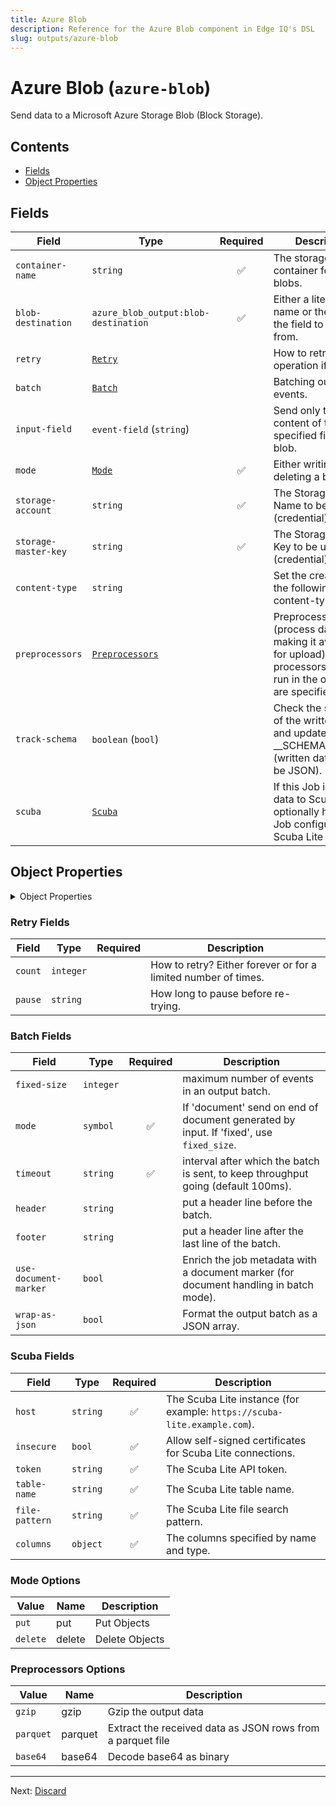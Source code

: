 ```yaml
---
title: Azure Blob
description: Reference for the Azure Blob component in Edge IQ's DSL
slug: outputs/azure-blob
---
```




# Azure Blob (`azure-blob`)

Send data to a Microsoft Azure Storage Blob (Block Storage).


## Contents

- [Fields](#fields)
- [Object Properties](#object-properties)




## Fields


| Field | Type | Required | Description |
|---|---|:---:|---|
| `container-name` | `string` | ✅ | The storage service container for created blobs. |
| `blob-destination` | `azure_blob_output:blob-destination` | ✅ | Either a literal blob name or the name of the field to read it from. |
| `retry` | [`Retry`](#retry-fields) |  | How to retry operation if it fails. |
| `batch` | [`Batch`](#batch-fields) |  | Batching output events. |
| `input-field` | `event-field` (`string`) |  | Send only the content of the specified field to the blob. |
| `mode` | [`Mode`](#mode-options) | ✅ | Either writing or deleting a blob. |
| `storage-account` | `string` | ✅ | The Storage Account Name to be used (credential). |
| `storage-master-key` | `string` | ✅ | The Storage Master Key to be used (credential). |
| `content-type` | `string` |  | Set the created blob the following content-type. |
| `preprocessors` | [`Preprocessors`](#preprocessors-options) |  | Preprocessors (process data before making it available for upload) these processors will be run in the order they are specified. |
| `track-schema` | `boolean` (`bool`) |  | Check the schema of the written data and update __SCHEMA_NUMBER (written data must be JSON). |
| `scuba` | [`Scuba`](#scuba-fields) |  | If this Job is sending data to Scuba Lite, optionally have the Job configure the Scuba Lite instance. |



## Object Properties

<details>
<summary>Object Properties</summary>


| Field | Type | Required | Description |
|---|---|:---:|---|
| `disable-blob-name-guid` | `boolean` (`bool`) |  | Do not append a GUID to the output blob name. |
| `guid-prefix` | `string` |  | GUID Prefix, will be prepended to the GUID, the default value is "/". |
| `guid-suffix` | `string` |  | GUID Suffix, will be appended to the GUID if specified. |

</details>





### Retry Fields

| Field | Type | Required | Description |
|---|---|:---:|---|
| `count` | `integer` |  | How to retry? Either forever or for a limited number of times. |
| `pause` | `string` |  | How long to pause before re-trying. |



### Batch Fields

| Field | Type | Required | Description |
|---|---|:---:|---|
| `fixed-size` | `integer` |  | maximum number of events in an output batch. |
| `mode` | `symbol` | ✅ | If 'document' send on end of document generated by input. If 'fixed', use `fixed_size`. |
| `timeout` | `string` | ✅ | interval after which the batch is sent, to keep throughput going (default 100ms). |
| `header` | `string` |  | put a header line before the batch. |
| `footer` | `string` |  | put a header line after the last line of the batch. |
| `use-document-marker` | `bool` |  | Enrich the job metadata with a document marker (for document handling in batch mode). |
| `wrap-as-json` | `bool` |  | Format the output batch as a JSON array. |



### Scuba Fields

| Field | Type | Required | Description |
|---|---|:---:|---|
| `host` | `string` | ✅ | The Scuba Lite instance (for example: `https://scuba-lite.example.com`). |
| `insecure` | `bool` | ✅ | Allow self-signed certificates for Scuba Lite connections. |
| `token` | `string` | ✅ | The Scuba Lite API token. |
| `table-name` | `string` | ✅ | The Scuba Lite table name. |
| `file-pattern` | `string` | ✅ | The Scuba Lite file search pattern. |
| `columns` | `object` | ✅ | The columns specified by name and type. |





### Mode Options

| Value | Name | Description |
|---|---|---|
| `put` | put | Put Objects |
| `delete` | delete | Delete Objects |



### Preprocessors Options

| Value | Name | Description |
|---|---|---|
| `gzip` | gzip | Gzip the output data |
| `parquet` | parquet | Extract the received data as JSON rows from a parquet file |
| `base64` | base64 | Decode base64 as binary |




---

Next: [Discard](discard.md)  
